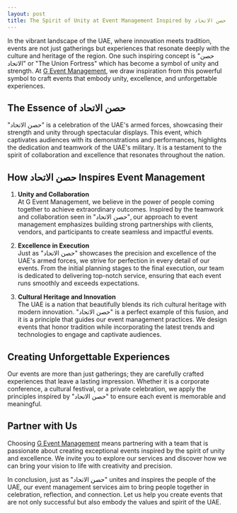 ```yaml
---
layout: post
title: The Spirit of Unity at Event Management Inspired by حصن الاتحاد
---
```



In the vibrant landscape of the UAE, where innovation meets tradition, events are not just gatherings but experiences that resonate deeply with the culture and heritage of the region. One such inspiring concept is "حصن الاتحاد" or "The Union Fortress" which has become a symbol of unity and strength. At [G Event Management](https://geventm.com/), we draw inspiration from this powerful symbol to craft events that embody unity, excellence, and unforgettable experiences.

## The Essence of حصن الاتحاد

"حصن الاتحاد" is a celebration of the UAE's armed forces, showcasing their strength and unity through spectacular displays. This event, which captivates audiences with its demonstrations and performances, highlights the dedication and teamwork of the UAE's military. It is a testament to the spirit of collaboration and excellence that resonates throughout the nation.

## How حصن الاتحاد Inspires Event Management

1. **Unity and Collaboration**  
   At G Event Management, we believe in the power of people coming together to achieve extraordinary outcomes. Inspired by the teamwork and collaboration seen in "حصن الاتحاد", our approach to event management emphasizes building strong partnerships with clients, vendors, and participants to create seamless and impactful events.

2. **Excellence in Execution**  
   Just as "حصن الاتحاد" showcases the precision and excellence of the UAE's armed forces, we strive for perfection in every detail of our events. From the initial planning stages to the final execution, our team is dedicated to delivering top-notch service, ensuring that each event runs smoothly and exceeds expectations.

3. **Cultural Heritage and Innovation**  
   The UAE is a nation that beautifully blends its rich cultural heritage with modern innovation. "حصن الاتحاد" is a perfect example of this fusion, and it is a principle that guides our event management practices. We design events that honor tradition while incorporating the latest trends and technologies to engage and captivate audiences.

## Creating Unforgettable Experiences

Our events are more than just gatherings; they are carefully crafted experiences that leave a lasting impression. Whether it is a corporate conference, a cultural festival, or a private celebration, we apply the principles inspired by "حصن الاتحاد" to ensure each event is memorable and meaningful.

## Partner with Us

Choosing [G Event Management](https://geventm.com/) means partnering with a team that is passionate about creating exceptional events inspired by the spirit of unity and excellence. We invite you to explore our services and discover how we can bring your vision to life with creativity and precision.

In conclusion, just as "حصن الاتحاد" unites and inspires the people of the UAE, our event management services aim to bring people together in celebration, reflection, and connection. Let us help you create events that are not only successful but also embody the values and spirit of the UAE.